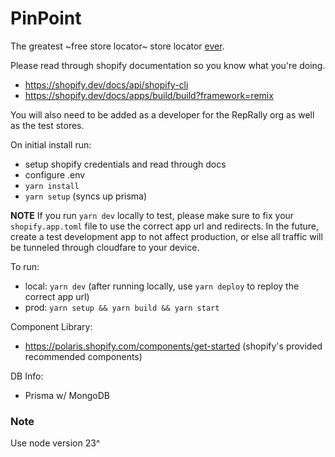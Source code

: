 # PinPoint

The greatest ~free store locator~ store locator <ins>ever</ins>.

Please read through shopify documentation so you know what you're doing.

- https://shopify.dev/docs/api/shopify-cli
- https://shopify.dev/docs/apps/build/build?framework=remix

You will also need to be added as a developer for the RepRally org as well as the test stores.

On initial install run:

- setup shopify credentials and read through docs
- configure .env
- `yarn install`
- `yarn setup` (syncs up prisma)

**NOTE**
If you run `yarn dev` locally to test, please make sure to fix your `shopify.app.toml` file to use the correct app url and redirects.
In the future, create a test development app to not affect production, or else all traffic will be tunneled through cloudfare to your device.

To run:

- local: `yarn dev` (after running locally, use `yarn deploy` to reploy the correct app url)
- prod: `yarn setup && yarn build && yarn start`

Component Library:

- https://polaris.shopify.com/components/get-started (shopify's provided recommended components)

DB Info:

- Prisma w/ MongoDB

### Note

Use node version 23^
